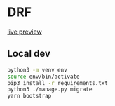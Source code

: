 # DRF

[live preview](https://drf-openapi-docs-example.vercel.app/)

## Local dev

```bash
python3 -m venv env
source env/bin/activate
pip3 install -r requirements.txt
python3 ./manage.py migrate
yarn bootstrap
```

